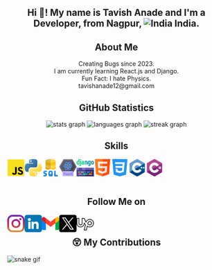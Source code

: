 <h2 align="center">Hi 👋! My name is Tavish Anade and I'm a Developer, from Nagpur, <img src="https://flagcdn.com/w40/in.png"
  srcset="https://flagcdn.com/w80/in.png 2x"
  width="40"
  height="27"
  alt="India"></img> India.<br/>
</h2>

<h2 align="center">About  Me </h2>
<p align="center">Creating Bugs since 2023.<br/>I am currently learning React.js and Django.<br/>Fun Fact: I hate Physics.<br/>
tavishanade12@gmail.com<br/>
</p>

<h2 align="center">GitHub Statistics</h2>
<div align="center">
  <img src="https://github-readme-stats.vercel.app/api?username=legendryflyer&hide_title=false&hide_rank=false&show_icons=true&include_all_commits=true&count_private=true&disable_animations=false&theme=dracula&locale=en&hide_border=false" height="150" alt="stats graph"  />
  <img src="https://github-readme-stats.vercel.app/api/top-langs?username=legendryflyer&locale=en&hide_title=false&layout=compact&card_width=320&langs_count=5&theme=dracula&hide_border=false" height="150" alt="languages graph"  />
  <img src="https://streak-stats.demolab.com?user=legendryflyer&locale=en&mode=daily&theme=dark&hide_border=false&border_radius=5&order=3" height="220" alt="streak graph"  />
</div>

<h2 align="center">Skills</h2>
<div>
  <a href="https://javascript.info/" target="_blank">
    <img align="left" title="JavaScript" alt="JavaScript" width="40px" src="images/javascript-39404.png" />
  </a>
  <a href="https://www.python.org/" target="_blank">
    <img align="left" title="Python" alt="Python" width="40px" src="images/python.png" />
  </a>
  <a href="https://www.w3schools.com/sql/default.asp" target="_blank">
    <img align="left" title="SQL" alt="SQL" width="40px" src="images/sql-server.png" />
  </a>
  <a href="https://react.dev/" target="_blank">
    <img align="left" title="React JS" alt="React Js" width="40px" src="images/react.png" />
  </a>
  <a href="https://www.djangoproject.com" target="_blank">
    <img align="left" title="Django " alt="Django" width="40px" src="images/django.png" />
  </a>
  <a href="https://www.w3schools.com/html/" target="_blank">
    <img align="left" title="HTML" alt="HTML" width="40px" src="images/html.png" />
  </a>
  <a href="https://www.w3schools.com/Css/" target="_blank">
    <img align="left" title="CSS" alt="CSS" width="40px" src="images/css-3.png" />
  </a>
  <a href="https://www.programiz.com/cpp-programming" target="_blank">
    <img align="left" title="c" alt="c" width="40px" src="images/c-.png" />
  </a>
  <a href="https://dotnet.microsoft.com/en-us/languages/csharp" target="_blank">
    <img align="left" title="C#" alt="C#" width="40px" src="images/c-sharp.png" />
  </a><br/>
</div>

###

<br/><h2 align="center">Follow Me on </h2>

<div>
  <a href="https://www.instagram.com/_.tavish" target="_blank">
    <img src="images/instagram (1).png" align="left" title="Instagram" alt="Instagram" width="40px">
  </a>  
  <a href="https://www.linkedin.com/in/tavish-anade-468680229/" target="_blank">
    <img src="images/linkedin.png" align="left" title="LinkedIn" alt="LinkedIn" width="40px">
  </a>
  <a href="https://mail.google.com/mail/u/0/?to=tavishanade12@gmail.com&su=&    body=&fs=1&tf=cm" target="_blank">
    <img src="images/gmail.png" align="left" title="G-mail" alt="G-mail" width="40px">
  </a>

  <a href="https://twitter.com/legendryflyer" target="_blank">
    <img src="images/twitter.png" align="left" title="X" alt="X" width="40px">
  </a> 
  <a href="https://www.upwork.com/freelancers/~01c50cafab587b6d25" target="_blank">
    <img src="images/icons8-upwork-500.png" align="left" title="upwork" alt="upwork" width="40px">
  </a> 
 
   
</div>

###

<br><h2 align="center">😲 My Contributions</h2>

![snake gif](https://github.com/legendryflyer/legendryflyer/blob/output/github-contribution-grid-snake.svg)


